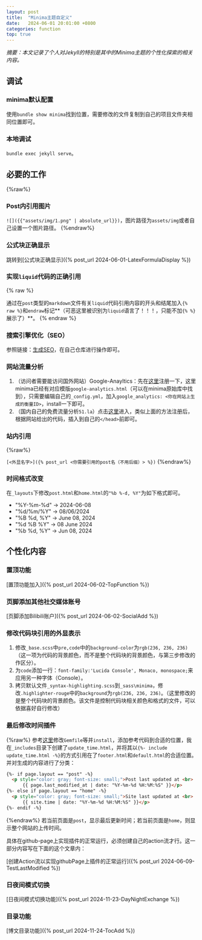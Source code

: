 ```yaml
---
layout: post
title:  "Minima主题自定义"
date:   2024-06-01 20:01:00 +0800
categories: function
top: true
---
```


*摘要：本文记录了个人对Jekyll的特别是其中的Minima主题的个性化探索的相关内容。*

## 调试

### minima默认配置

使用`bundle show minima`找到位置，需要修改的文件复制到自己的项目文件夹相同位置即可。

### 本地调试

`bundle exec jekyll serve`。



## 必要的工作

{%raw%}

### Post内引用图片

`![]({{"assets/img/1.png" | absolute_url}})`，图片路径为`assets/img`或者自己设置一个图片路径。
{%endraw%}



### 公式块正确显示

跳转到[公式块正确显示]({% post_url 2024-06-01-LatexFormulaDisplay %})



### 实现`liquid`代码的正确引用

{% raw %}

通过在`post`类型的`markdown`文件有关`liquid`代码引用内容的开头和结尾加入`{% raw %}`和`endraw`标记**（可恶这里被识别为`liquid`语言了！！！，只能不加`{% %}`展示了）**。
{% endraw %}



### 搜索引擎优化（SEO）

参照链接：[生成SEO](https://github.com/jekyll/jekyll-seo-tag/blob/master/docs/installation.md)，在自己仓库进行操作即可。



### 网站流量分析

1. （访问者需要能访问国外网站）Google-Anayltics：先在[这里](https://analytics.google.com/analytics/web/?authuser=0#/provision/SignUp/)注册一下，这里minima已经有对应模版`google-analytics.html`（可以在minima原始库中找到），只需要编辑自己的`_config.yml`，加入`google_analytics: <你在网站上生成的衡量ID>`，install一下即可。
2. （国内自己的免费流量分析`51.la`）点击[这里](51.la)进入，类似上面的方法注册后，根据网站给出的代码，插入到自己的`</head>`前即可。



### 站内引用

{%raw%}

`[<外显名字>]({% post_url <你需要引用的post名（不用后缀）> %})`
{%endraw%}



### 时间格式改变

在`_layouts`下修改`post.html`和`home.html`的`"%b %-d, %Y"`为如下格式即可。

* "%Y-%m-%d" -> 2024-06-08
* "%d/%m/%Y" -> 08/06/2024
* "%B %d, %Y" -> June 08, 2024
* "%d %B %Y" -> 08 June 2024
* "%b %d, %Y" -> Jun 08, 2024



## 个性化内容

### 置顶功能

[置顶功能加入]({% post_url 2024-06-02-TopFunction %})



### 页脚添加其他社交媒体账号

[页脚添加Bilibili账户]({% post_url 2024-06-02-SocialAdd %})



### 修改代码块引用的外显表示

1. 修改`_base.scss`中`pre,code`中的`background-color`为`rgb(236, 236, 236)`（这一项为代码的背景颜色，而不是整个代码块的背景颜色，与第三步修改的作区分）。
2. 为`code`添加一行：`font-family:'Lucida Console', Monaco, monospace;`来应用另一种字体（Console）。
3. 拷贝默认文件`_syntax-highlighting.scss`到`_sass\minima`，修改`.highlighter-rouge`中的`background`为`rgb(236, 236, 236)`。（这里修改的是整个代码块的背景颜色。该文件是控制代码块相关颜色和格式的文件，可以依据喜好自行修改）



### 最后修改时间插件

{%raw%}
参考[这里](https://github.com/gjtorikian/jekyll-last-modified-at)修改`Gemfile`等并`install`，添加参考代码到合适的位置，我在`_includes`目录下创建了`update_time.html`，并将其以`{%- include update_time.html -%}`的方式引用在了`footer.html`和`default.html`的合适位置。并对生成的内容进行了分类：

```html
{%- if page.layout == "post" -%}
  <p style="color: gray; font-size: small;">Post last updated at <br> 
      {{ page.last_modified_at | date: "%Y-%m-%d %H:%M:%S" }}</p>
{%- else if page.layout == "home" -%}
  <p style="color: gray; font-size: small;">Site last updated at <br> 
      {{ site.time | date: "%Y-%m-%d %H:%M:%S" }}</p>
{%- endif -%}
```
{%endraw%}
若当前页面是`post`，显示最后更新时间；若当前页面是`home`，则显示整个网站的上传时间。

具体在github-page上实现插件的正常运行，必须创建自己的action流才行。这一部分内容写在下面的这个文章内：

[创建Action流以实现githubPage上插件的正常运行]({% post_url 2024-06-09-TestLastModified %})



### 日夜间模式切换

[日夜间模式切换功能]({% post_url 2024-11-23-DayNightExchange %})



### 目录功能

[博文目录功能]({% post_url 2024-11-24-TocAdd %})